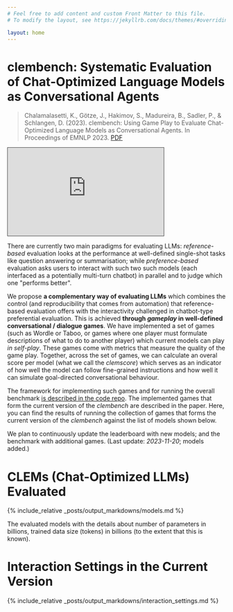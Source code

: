 ```yaml
---
# Feel free to add content and custom Front Matter to this file.
# To modify the layout, see https://jekyllrb.com/docs/themes/#overriding-theme-defaults

layout: home
---
```


<!-- ---
layout: post
title:  "Welcome to Jekyll!"
date:   2023-11-02 18:00:23 +0100
categories: jekyll update -->


# clembench: Systematic Evaluation of Chat-Optimized Language Models as Conversational Agents

> Chalamalasetti, K., Götze, J., Hakimov, S., Madureira, B., Sadler, P., & Schlangen, D. (2023). clembench: Using Game Play to Evaluate Chat-Optimized Language Models as Conversational Agents. In Proceedings of EMNLP 2023. [PDF](https://doi.org/10.48550/arXiv.2305.13455)


<iframe src="https://videoup.uni-potsdam.de/Panopto/Pages/Embed.aspx?id=e33235a9-32fe-4cd0-9775-b0c2009135d0&autoplay=false&offerviewer=true&showtitle=true&showbrand=false&captions=true&interactivity=all" height="203" width="360" style="border: 1px solid #464646;" allowfullscreen allow="autoplay"></iframe>

There are currently two main paradigms for evaluating LLMs: *reference-based* evaluation looks at the performance at well-defined single-shot tasks like question answering or summarisation; while *preference-based* evaluation asks users to interact with such two such models (each interfaced as a potentially multi-turn chatbot) in parallel and to judge which one "performs better".

We propose **a complementary way of evaluating LLMs** which combines the control (and reproducibility that comes from automation) that reference-based evaluation offers with the interactivity challenged in chatbot-type preferential evaluation. This is achieved **through *gameplay* in well-defined conversational / dialogue games**. We have implemented a set of games (such as Wordle or Taboo, or games where one player must formulate descriptions of what to do to another player) which current models can play *in self-play*. These games come with metrics that measure the quality of the game play. Together, across the set of games, we can calculate an overal score per model (what we call the *clemscore*) which serves as an indicator of how well the model can follow fine-grained instructions and how well it can simulate goal-directed conversational behaviour.

The framework for implementing such games and for running the overall benchmark [is described in the code repo](https://github.com/clembench/clembench). The implemented games that form the current version of the *clembench* are described in the paper. Here, you can find the results of running the collection of games that forms the current version of the *clembench* against the list of models shown below. 

We plan to continuously update the leaderboard with new models; and the benchmark with additional games. (Last update: *2023-11-20*; models added.)

# CLEMs (Chat-Optimized LLMs) Evaluated

{% include_relative _posts/output_markdowns/models.md %}

The evaluated models with the details about
number of parameters in billions, trained data size
(tokens) in billions (to the extent that this is known).

# Interaction Settings in the Current Version

{% include_relative _posts/output_markdowns/interaction_settings.md %}

